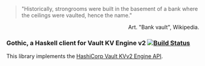 
> "Historically, strongrooms were built in the basement of a bank where the ceilings were vaulted, hence the name."
<div style="text-align: right">Art. "Bank vault", Wikipedia.</div>

### Gothic, a Haskell client for Vault KV Engine v2 [![Build Status](https://travis-ci.org/MichelBoucey/gothic.svg?branch=master)](https://travis-ci.org/MichelBoucey/gothic)

This library implements the [HashiCorp Vault KVv2 Engine API](https://www.vaultproject.io/api/secret/kv/kv-v2.html).
